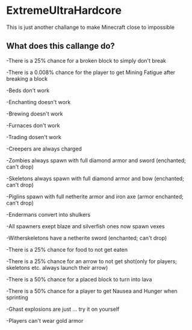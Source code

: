 # ExtremeUltraHardcore
This is just another challange to make Minecraft close to impossible

What does this callange do?
--

-There is a 25% chance for a broken block to simply don't break

-There is a 0.008% chance for the player to get Mining Fatigue after breaking a block

-Beds don't work

-Enchanting doesn't work

-Brewing doesn't work

-Furnaces don't work

-Trading dosen't work

-Creepers are always charged

-Zombies always spawn with full diamond armor and sword (enchanted; can't drop)

-Skeletons always spawn with full diamond armor and bow (enchanted; can't drop)

-Piglins spawn with full netherite armor and iron axe (armor enchanted; can't drop)

-Endermans convert into shulkers

-All spawners exept blaze and silverfish ones now spawn vexes

-Witherskeletons have a netherite sword (enchanted; can't drop)

-There is a 25% chance for food to not get eaten

-There is a 25% chance for an arrow to not get shot(only for players; skeletons etc. always launch their arrow)

-There is a 50% chance for a placed block to turn into lava

-There is a 50% chance for a player to get Nausea and Hunger when sprinting

-Ghast explosions are just ... try it on yourself

-Players can't wear gold armor
